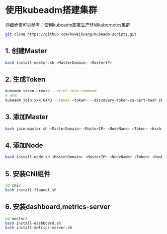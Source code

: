 # 使用kubeadm搭建集群

详细步骤可以参考：[使用kubeadm部署生产环境kubernetes集群 ](https://blog.huweihuang.com/kubernetes-notes/setup/installer/install-k8s-by-kubeadm/)

```bash
git clone https://github.com/huweihuang/kubeadm-scripts.git
```

## 1. 创建Master

```bash
bash install-master.sh <MasterDomain> <MasterIP> 
```

## 2. 生成Token

```bash
kubeadm token create --print-join-command
# 输出
kubeadm join xxx:6443 --token <token> --discovery-token-ca-cert-hash sha256:<hash>
```

## 3. 添加Master

```bash
bash join-master.sh <MasterDomain> <MasterIP> <NodeName> <Token> <Hash>
```

## 4. 添加Node

```bash
bash install-node.sh <MasterDomain> <MasterIP> <NodeName> <Token> <Hash>
```

## 5. 安装CNI组件

```bash
cd cni/
bash install-flannel.sh
```

## 6. 安装dashboard,metrics-server

```bash
cd master/
bash install-dashboard.sh
bash install-metrics-server.sh
```
